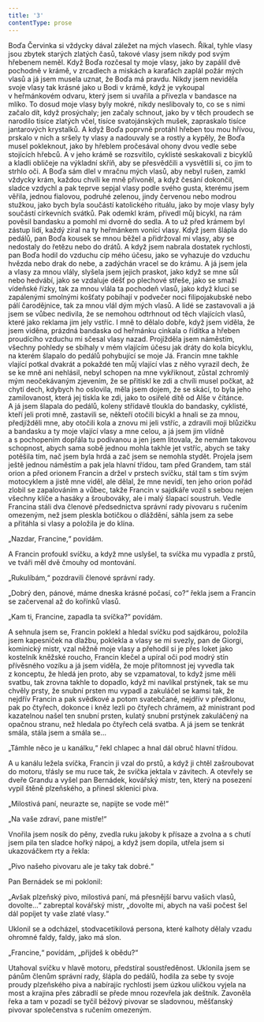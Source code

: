 ```yaml
---
title: '3'
contentType: prose
---
```


Boďa Červinka si vždycky dával záležet na mých vlasech. Říkal, tyhle vlasy jsou zbytek starých zlatých časů, takové vlasy jsem nikdy pod svým hřebenem neměl. Když Boďa rozčesal ty moje vlasy, jako by zapálil dvě pochodně v krámě, v zrcadlech a miskách a karafách zaplál požár mých vlasů a já jsem musela uznat, že Boďa má pravdu. Nikdy jsem neviděla svoje vlasy tak krásné jako u Bodi v krámě, když je vykoupal v heřmánkovém odvaru, který jsem si uvařila a přivezla v bandasce na mlíko. To dosud moje vlasy byly mokré, nikdy neslibovaly to, co se s nimi začalo dít, když prosýchaly; jen začaly schnout, jako by v těch proudech se narodilo tisíce zlatých včel, tisíce svatojánských mušek, zapraskalo tisíce jantarových krystalků. A když Boďa poprvně protáhl hřeben tou mou hřívou, prskalo v nich a sršely ty vlasy a nadouvaly se a rostly a kypěly, že Boďa musel pokleknout, jako by hřeblem pročesával ohony dvou vedle sebe stojících hřebců. A v jeho krámě se rozsvítilo, cyklisté seskakovali z bicyklů a kladli obličeje na výkladní skříň, aby se přesvědčili a vysvětlili si, co jim to strhlo oči. A Boďa sám dlel v mračnu mých vlasů, aby nebyl rušen, zamkl vždycky krám, každou chvíli ke mně přivoněl, a když česání dokončil, sladce vzdychl a pak teprve sepjal vlasy podle svého gusta, kterému jsem věřila, jednou fialovou, podruhé zelenou, jindy červenou nebo modrou stužkou, jako bych byla součástí katolického rituálu, jako by moje vlasy byly součástí církevních svátků. Pak odemkl krám, přivedl můj bicykl, na rám pověsil bandasku a pomohl mi dvorně do sedla. A to už před krámem byl zástup lidí, každý zíral na ty heřmánkem vonící vlasy. Když jsem šlápla do pedálů, pan Boďa kousek se mnou běžel a přidržoval mi vlasy, aby se nedostaly do řetězu nebo do drátů. A když jsem nabrala dostatek rychlosti, pan Boďa hodil do vzduchu cíp mého účesu, jako se vyhazuje do vzduchu hvězda nebo drak do nebe, a zadýchán vracel se do krámu. A já jsem jela a vlasy za mnou vlály, slyšela jsem jejich praskot, jako když se mne sůl nebo hedvábí, jako se vzdaluje déšť po plechové střeše, jako se smaží vídeňské řízky, tak za mnou vlála ta pochodeň vlasů, jako když kluci se zapálenými smolnými košťaty pobíhají v podvečer noci filipojakubské nebo pálí čarodějnice, tak za mnou vlál dým mých vlasů. A lidé se zastavovali a já jsem se vůbec nedivila, že se nemohou odtrhnout od těch vlajících vlasů, které jako reklama jim jely vstříc. I mně to dělalo dobře, když jsem viděla, že jsem viděna, prázdná bandaska od heřmánku cinkala o řídítka a hřeben proudícího vzduchu mi sčesal vlasy nazad. Projížděla jsem náměstím, všechny pohledy se sbíhaly v mém vlajícím účesu jak dráty do kola bicyklu, na kterém šlapalo do pedálů pohybující se moje Já. Francin mne takhle vlající potkal dvakrát a pokaždé ten můj vlající vlas z něho vyrazil dech, že se ke mně ani nehlásil, nebyl schopen na mne vykřiknout, zůstal zchromlý mým neočekávaným zjevením, že se přitiskl ke zdi a chvíli musel počkat, až chytí dech, kdybych ho oslovila, měla jsem dojem, že se skácí, to byla jeho zamilovanost, která jej tiskla ke zdi, jako to osiřelé dítě od Alše v čítánce. A já jsem šlapala do pedálů, koleny střídavě tloukla do bandasky, cyklisté, kteří jeli proti mně, zastavili se, někteří otočili bicykl a hnali se za mnou, předjížděli mne, aby otočili kola a znovu mi jeli vstříc, a zdravili moji blůzičku a bandasku a ty moje vlající vlasy a mne celou, a já jsem jim vlídně a s pochopením dopřála tu podívanou a jen jsem litovala, že nemám takovou schopnost, abych sama sobě jednou mohla takhle jet vstříc, abych se taky potěšila tím, nač jsem byla hrdá a zač jsem se nemohla stydět. Projela jsem ještě jednou náměstím a pak jela hlavní třídou, tam před Grandem, tam stál orion a před orionem Francin a držel v prstech svíčku, stál tam s tím svým motocyklem a jistě mne viděl, ale dělal, že mne nevidí, ten jeho orion pořád zlobil se zapalováním a vůbec, takže Francin v sajdkáře vozil s sebou nejen všechny klíče a hasáky a šroubováky, ale i malý šlapací soustruh. Vedle Francina stáli dva členové předsednictva správní rady pivovaru s ručením omezeným, než jsem pleskla botičkou o dláždění, sáhla jsem za sebe a přitáhla si vlasy a položila je do klína.

  

„Nazdar, Francine,“ povídám.

A Francin profoukl svíčku, a když mne uslyšel, ta svíčka mu vypadla z prstů, ve tváři měl dvě čmouhy od montování.

„Rukulíbám,“ pozdravili členové správní rady.

„Dobrý den, pánové, máme dneska krásné počasí, co?“ řekla jsem a Francin se začervenal až do kořínků vlasů.

„Kam ti, Francine, zapadla ta svíčka?“ povídám.

A sehnula jsem se, Francin poklekl a hledal svíčku pod sajdkárou, položila jsem kapesníček na dlažbu, poklekla a vlasy se mi svezly, pan de Giorgi, kominický mistr, vzal něžně moje vlasy a přehodil si je přes loket jako kostelník kněžské roucho, Francin klečel a upíral oči pod modrý stín přívěsného vozíku a já jsem viděla, že moje přítomnost jej vyvedla tak z konceptu, že hledá jen proto, aby se vzpamatoval, to když jsme měli svatbu, tak zrovna takhle to dopadlo, když mi navlíkal prstýnek, tak se mu chvěly prsty, že snubní prsten mu vypadl a zakuláčel se kamsi tak, že nejdřív Francin a pak svědkové a potom svatebčané, nejdřív v předklonu, pak po čtyřech, dokonce i kněz lezli po čtyřech chrámem, až ministrant pod kazatelnou našel ten snubní prsten, kulatý snubní prstýnek zakuláčený na opačnou stranu, než hledala po čtyřech celá svatba. A já jsem se tenkrát smála, stála jsem a smála se…

„Támhle něco je u kanálku,“ řekl chlapec a hnal dál obruč hlavní třídou.

A u kanálu ležela svíčka, Francin ji vzal do prstů, a když ji chtěl zašroubovat do motoru, třásly se mu ruce tak, že svíčka jektala v závitech. A otevřely se dveře Grandu a vyšel pan Bernádek, kovářský mistr, ten, který na posezení vypil štěně plzeňského, a přinesl sklenici piva.

„Milostivá paní, neurazte se, napijte se vode mě!“

„Na vaše zdraví, pane mistře!“

Vnořila jsem nosík do pěny, zvedla ruku jakoby k přísaze a zvolna a s chutí jsem pila ten sladce hořký nápoj, a když jsem dopila, utřela jsem si ukazováčkem rty a řekla:

„Pivo našeho pivovaru ale je taky tak dobré.“

Pan Bernádek se mi poklonil:

„Avšak plzeňský pivo, milostivá paní, má přesnější barvu vašich vlasů, dovolte…“ zabreptal kovářský mistr, „dovolte mi, abych na vaši počest šel dál popíjet ty vaše zlaté vlasy.“

Uklonil se a odcházel, stodvacetikilová persona, které kalhoty dělaly vzadu ohromné faldy, faldy, jako má slon.

„Francine,“ povídám, „přijdeš k obědu?“

Utahoval svíčku v hlavě motoru, předstíral soustředěnost. Uklonila jsem se pánům členům správní rady, šlápla do pedálů, hodila za sebe ty svoje proudy plzeňského piva a nabírajíc rychlosti jsem úzkou uličkou vyjela na most a krajina přes zábradlí se přede mnou rozevřela jak deštník. Zavoněla řeka a tam v pozadí se tyčil béžový pivovar se sladovnou, měšťanský pivovar společenstva s ručením omezeným.

